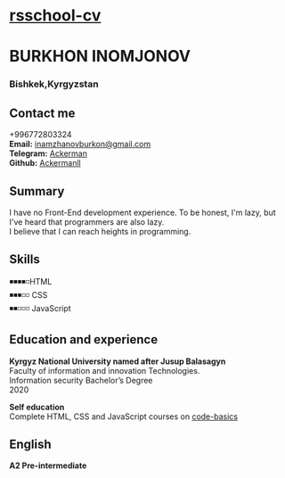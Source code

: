 # [rsschool-cv](https://ackermanll.github.io/rsschool-cv/)
# BURKHON INOMJONOV    
### Bishkek,Kyrgyzstan  

## Contact me
+996772803324  
**Email:** inamzhanovburkon@gmail.com  
**Telegram:** [Ackerman](http://t.me/Ackermanb)  
**Github:** [Ackermanll](https://github.com/Ackermanll)  

## Summary  
I have no Front-End development experience. To be honest, I'm lazy, but I've heard that programmers are also lazy.  
I believe that I can reach heights in programming.  

## Skills  
◾◾◾◾◽HTML  
◾◾◾◽◽ CSS  
◾◾◽◽◽ JavaScript  

## Education and experience
**Kyrgyz National University named after Jusup Balasagyn**  
Faculty of information and innovation Technologies.  
Information security Bachelor’s Degree  
2020  

**Self education**  
Complete HTML, CSS and JavaScript courses on [code-basics](https://ru.code-basics.com/)  

## English  
**A2 Pre-intermediate** 






